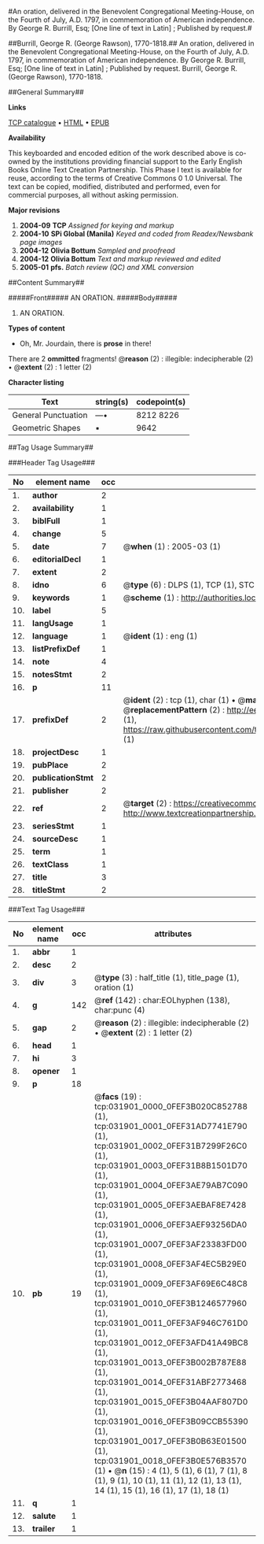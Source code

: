 #An oration, delivered in the Benevolent Congregational Meeting-House, on the Fourth of July, A.D. 1797, in commemoration of American independence. By George R. Burrill, Esq; [One line of text in Latin] ; Published by request.#

##Burrill, George R. (George Rawson), 1770-1818.##
An oration, delivered in the Benevolent Congregational Meeting-House, on the Fourth of July, A.D. 1797, in commemoration of American independence. By George R. Burrill, Esq; [One line of text in Latin] ; Published by request.
Burrill, George R. (George Rawson), 1770-1818.

##General Summary##

**Links**

[TCP catalogue](http://www.ota.ox.ac.uk/tcp/)  • 
[HTML](http://tei.it.ox.ac.uk/tcp/Texts-HTML/free/N24/N24124.html)  • 
[EPUB](http://tei.it.ox.ac.uk/tcp/Texts-EPUB/free/N24/N24124.epub)

**Availability**

This keyboarded and encoded edition of the
	       work described above is co-owned by the institutions
	       providing financial support to the Early English Books
	       Online Text Creation Partnership. This Phase I text is
	       available for reuse, according to the terms of Creative
	       Commons 0 1.0 Universal. The text can be copied,
	       modified, distributed and performed, even for
	       commercial purposes, all without asking permission.

**Major revisions**

1. __2004-09__ __TCP__ *Assigned for keying and markup*
1. __2004-10__ __SPi Global (Manila)__ *Keyed and coded from Readex/Newsbank page images*
1. __2004-12__ __Olivia Bottum__ *Sampled and proofread*
1. __2004-12__ __Olivia Bottum__ *Text and markup reviewed and edited*
1. __2005-01__ __pfs.__ *Batch review (QC) and XML conversion*

##Content Summary##

#####Front#####
AN ORATION.
#####Body#####

1. AN ORATION.

**Types of content**

  * Oh, Mr. Jourdain, there is **prose** in there!

There are 2 **ommitted** fragments! 
 @__reason__ (2) : illegible: indecipherable (2)  •  @__extent__ (2) : 1 letter (2)

**Character listing**


|Text|string(s)|codepoint(s)|
|---|---|---|
|General Punctuation|—•|8212 8226|
|Geometric Shapes|▪|9642|

##Tag Usage Summary##

###Header Tag Usage###

|No|element name|occ|attributes|
|---|---|---|---|
|1.|__author__|2||
|2.|__availability__|1||
|3.|__biblFull__|1||
|4.|__change__|5||
|5.|__date__|7| @__when__ (1) : 2005-03 (1)|
|6.|__editorialDecl__|1||
|7.|__extent__|2||
|8.|__idno__|6| @__type__ (6) : DLPS (1), TCP (1), STC (1), NOTIS (1), IMAGE-SET (1), EVANS-CITATION (1)|
|9.|__keywords__|1| @__scheme__ (1) : http://authorities.loc.gov/ (1)|
|10.|__label__|5||
|11.|__langUsage__|1||
|12.|__language__|1| @__ident__ (1) : eng (1)|
|13.|__listPrefixDef__|1||
|14.|__note__|4||
|15.|__notesStmt__|2||
|16.|__p__|11||
|17.|__prefixDef__|2| @__ident__ (2) : tcp (1), char (1)  •  @__matchPattern__ (2) : ([0-9\-]+):([0-9IVX]+) (1), (.+) (1)  •  @__replacementPattern__ (2) : http://eebo.chadwyck.com/downloadtiff?vid=$1&page=$2 (1), https://raw.githubusercontent.com/textcreationpartnership/Texts/master/tcpchars.xml#$1 (1)|
|18.|__projectDesc__|1||
|19.|__pubPlace__|2||
|20.|__publicationStmt__|2||
|21.|__publisher__|2||
|22.|__ref__|2| @__target__ (2) : https://creativecommons.org/publicdomain/zero/1.0/ (1), http://www.textcreationpartnership.org/docs/. (1)|
|23.|__seriesStmt__|1||
|24.|__sourceDesc__|1||
|25.|__term__|1||
|26.|__textClass__|1||
|27.|__title__|3||
|28.|__titleStmt__|2||


###Text Tag Usage###

|No|element name|occ|attributes|
|---|---|---|---|
|1.|__abbr__|1||
|2.|__desc__|2||
|3.|__div__|3| @__type__ (3) : half_title (1), title_page (1), oration (1)|
|4.|__g__|142| @__ref__ (142) : char:EOLhyphen (138), char:punc (4)|
|5.|__gap__|2| @__reason__ (2) : illegible: indecipherable (2)  •  @__extent__ (2) : 1 letter (2)|
|6.|__head__|1||
|7.|__hi__|3||
|8.|__opener__|1||
|9.|__p__|18||
|10.|__pb__|19| @__facs__ (19) : tcp:031901_0000_0FEF3B020C852788 (1), tcp:031901_0001_0FEF31AD7741E790 (1), tcp:031901_0002_0FEF31B7299F26C0 (1), tcp:031901_0003_0FEF31B8B1501D70 (1), tcp:031901_0004_0FEF3AE79AB7C090 (1), tcp:031901_0005_0FEF3AEBAF8E7428 (1), tcp:031901_0006_0FEF3AEF93256DA0 (1), tcp:031901_0007_0FEF3AF23383FD00 (1), tcp:031901_0008_0FEF3AF4EC5B29E0 (1), tcp:031901_0009_0FEF3AF69E6C48C8 (1), tcp:031901_0010_0FEF3B1246577960 (1), tcp:031901_0011_0FEF3AF946C761D0 (1), tcp:031901_0012_0FEF3AFD41A49BC8 (1), tcp:031901_0013_0FEF3B002B787E88 (1), tcp:031901_0014_0FEF31ABF2773468 (1), tcp:031901_0015_0FEF3B04AAF807D0 (1), tcp:031901_0016_0FEF3B09CCB55390 (1), tcp:031901_0017_0FEF3B0B63E01500 (1), tcp:031901_0018_0FEF3B0E576B3570 (1)  •  @__n__ (15) : 4 (1), 5 (1), 6 (1), 7 (1), 8 (1), 9 (1), 10 (1), 11 (1), 12 (1), 13 (1), 14 (1), 15 (1), 16 (1), 17 (1), 18 (1)|
|11.|__q__|1||
|12.|__salute__|1||
|13.|__trailer__|1||
